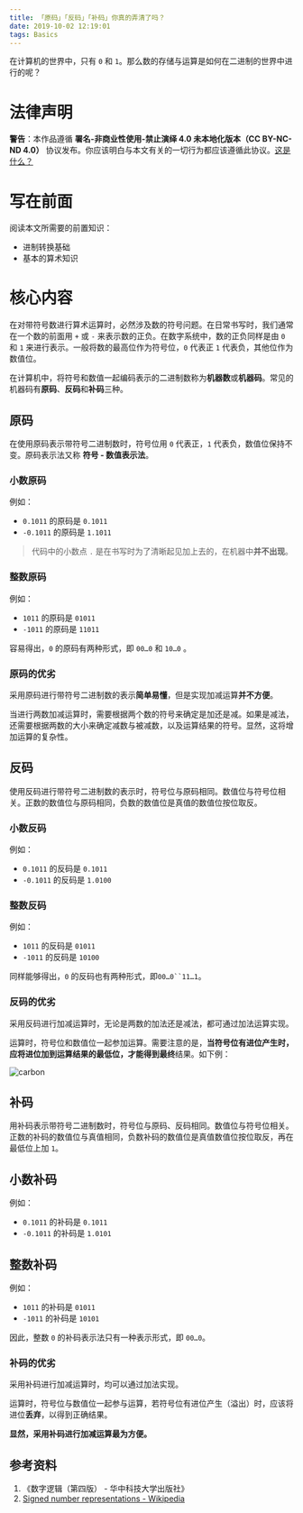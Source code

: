 ```yaml
---
title: 「原码」「反码」「补码」你真的弄清了吗？
date: 2019-10-02 12:19:01
tags: Basics
---
```


在计算机的世界中，只有 `0` 和 `1`。那么数的存储与运算是如何在二进制的世界中进行的呢？

# 法律声明

**警告**：本作品遵循 **署名-非商业性使用-禁止演绎 4.0 未本地化版本（CC BY-NC-ND 4.0）** 协议发布。你应该明白与本文有关的一切行为都应该遵循此协议。[这是什么？](https://creativecommons.org/licenses/by-nc-nd/4.0/)

# 写在前面

阅读本文所需要的前置知识：
+ 进制转换基础
+ 基本的算术知识

# 核心内容

在对带符号数进行算术运算时，必然涉及数的符号问题。在日常书写时，我们通常在一个数的前面用 `+` 或 `-` 来表示数的正负。在数字系统中，数的正负同样是由 `0` 和 `1` 来进行表示。一般将数的最高位作为符号位，`0` 代表正 `1` 代表负，其他位作为数值位。

在计算机中，将符号和数值一起编码表示的二进制数称为**机器数**或**机器码**。常见的机器码有**原码**、**反码**和**补码**三种。

## 原码

在使用原码表示带符号二进制数时，符号位用 `0` 代表正，`1` 代表负，数值位保持不变。原码表示法又称 **符号 - 数值表示法**。

### 小数原码

例如：
+ `0.1011` 的原码是 `0.1011`
+ `-0.1011` 的原码是 `1.1011`

> 代码中的小数点 `.` 是在书写时为了清晰起见加上去的，在机器中**并不出现**。

### 整数原码

例如：
+ `1011` 的原码是 `01011`
+ `-1011` 的原码是 `11011`

容易得出，`0` 的原码有两种形式，即 `00…0` 和 `10…0` 。

### 原码的优劣

采用原码进行带符号二进制数的表示**简单易懂**，但是实现加减运算**并不方便**。

当进行两数加减运算时，需要根据两个数的符号来确定是加还是减。如果是减法，还需要根据两数的大小来确定减数与被减数，以及运算结果的符号。显然，这将增加运算的复杂性。

## 反码

使用反码进行带符号二进制数的表示时，符号位与原码相同。数值位与符号位相关。正数的数值位与原码相同，负数的数值位是真值的数值位按位取反。

### 小数反码

例如：
+ `0.1011` 的反码是 `0.1011`
+ `-0.1011` 的反码是 `1.0100`

### 整数反码

例如：
+ `1011` 的反码是 `01011`
+ `-1011` 的反码是 `10100`

同样能够得出，`0` 的反码也有两种形式，即`00…0``11…1`。

### 反码的优劣

采用反码进行加减运算时，无论是两数的加法还是减法，都可通过加法运算实现。

运算时，符号位和数值位一起参加运算。需要注意的是，**当符号位有进位产生时，应将进位加到运算结果的最低位，才能得到最终**结果。如下例：

![carbon](http://assets.wzbspace.top/img/Ones'-complement.png)

## 补码

用补码表示带符号二进制数时，符号位与原码、反码相同。数值位与符号位相关。正数的补码的数值位与真值相同，负数补码的数值位是真值数值位按位取反，再在最低位上加 `1`。

## 小数补码

例如：
+ `0.1011` 的补码是 `0.1011`
+ `-0.1011` 的补码是 `1.0101`

## 整数补码

例如：
+ `1011` 的补码是 `01011`
+ `-1011` 的补码是 `10101`

因此，整数 `0` 的补码表示法只有一种表示形式，即 `00…0`。

### 补码的优劣

采用补码进行加减运算时，均可以通过加法实现。

运算时，符号位与数值位一起参与运算，若符号位有进位产生（溢出）时，应该将进位**丢弃**，以得到正确结果。

**显然，采用补码进行加减运算最为方便。**

## 参考资料

1. 《数字逻辑（第四版） - 华中科技大学出版社》
2. [Signed number representations - Wikipedia](https://en.wikipedia.org/wiki/Signed_number_representations#Ones'_complement)